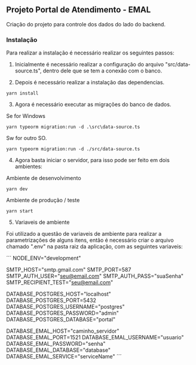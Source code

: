 ## Projeto Portal de Atendimento - EMAL

Criação do projeto para controle dos dados do lado do backend.

### Instalação

Para realizar a instalação é necessário realizar os seguintes passos:

1. Inicialmente é necessário realizar a configuração do arquivo "src/data-source.ts", dentro dele que se tem a conexão com o banco.

2. Depois é necessário realizar a instalação das dependencias.

```
yarn install
```

3. Agora é necessário executar as migrações do banco de dados.

Se for Windows

```
yarn typeorm migration:run -d .\src\data-source.ts
```

Sw for outro SO.

```
yarn typeorm migration:run -d ./src/data-source.ts
```

4. Agora basta iniciar o servidor, para isso pode ser feito em dois ambientes:

Ambiente de desenvolvimento

```
yarn dev
```

Ambiente de produção / teste

```
yarn start
```

5. Variaveis de ambiente

Foi utilizado a questão de variaveis de ambiente para realizar a parametrizações de alguns itens, então é necessário criar o arquivo chamado ".env" na pasta raiz da aplicação, com as seguintes variaveis:

´´´
NODE_ENV="development"

SMTP_HOST="smtp.gmail.com"
SMTP_PORT=587
SMTP_AUTH_USER="seu@email.com"
SMTP_AUTH_PASS="suaSenha"
SMTP_RECIPIENT_TEST="seu@email.com"

DATABASE_POSTGRES_HOST="localhost"
DATABASE_POSTGRES_PORT=5432
DATABASE_POSTGRES_USERNAME="postgres"
DATABASE_POSTGRES_PASSWORD="admin"
DATABASE_POSTGRES_DATABASE="portal"

DATABASE_EMAL_HOST="caminho_servidor"
DATABASE_EMAL_PORT=1521
DATABASE_EMAL_USERNAME="usuario"
DATABASE_EMAL_PASSWORD="senha"
DATABASE_EMAL_DATABASE="database"
DATABASE_EMAL_SERVICE="serviceName"
´´´
